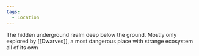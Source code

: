 ```yaml
---
tags:
  - Location
---
```

The hidden underground realm deep below the ground. 
Mostly only explored by [[Dwarves]], a most dangerous place with strange ecosystem all of its own